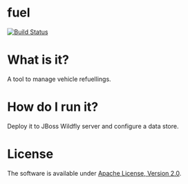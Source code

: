 # fuel
[![Build Status](https://drone.io/github.com/suckowbiz/fuel/status.png)](https://drone.io/github.com/suckowbiz/fuel/latest)

# What is it?
A tool to manage vehicle refuellings.

# How do I run it?
Deploy it to JBoss Wildfly server and configure a data store.

# License
The software is available under [Apache License, Version 2.0](http://www.apache.org/licenses/LICENSE-2.0).
